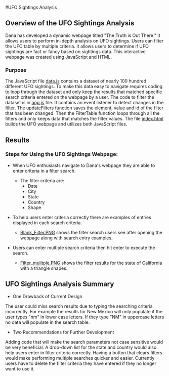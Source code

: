 #UFO Sightings Analysis

## Overview of the UFO Sightings Analysis
Dana has developed a dynamic webpage titled "The Truth is Out There."
It allows users to perform in-depth analysis on UFO sightings.
Users can filter the UFO table by multiple criteria.
It allows users to determine if UFO sightings are fact or fancy based on sightings data.
This interactive webpage was created using JavaScript and HTML.

### Purpose
The JavaScript file [data.js](static/js/data.js) contains a dataset of nearly 100 hundred different UFO sightings.
To make this data easy to navigate requires coding to loop through the dataset and only keep the results that matched specific search criteria entered on the webpage by a user.
The code to filter the dataset is in [app.js](static/js/app.js) file.
It contains an event listener to detect changes in the filter.
The updateFilters function saves the element, value and id of the filter that has been changed.
Then the FilterTable function loops through all the filters and only keeps data that matches the filter values.
The file [index.html](index.html) builds the UFO webpage and utilizes both JavaScript files.

## Results
### Steps for Using the UFO Sightings Webpage:
- When UFO enthusiasts navigate to Dana's webpage they are able to enter criteria in a filter search.
	- The filter criteria are:
		- Date
		- City
		- State
		- Country
		- Shape 

- To help users enter criteria correctly there are examples of entries displayed in each search criteria.
	-	[Blank_Filter.PNG](static/images/Blank_Filter.PNG) shows the filter search users see after opening the webpage along with search entry examples.
	
- Users can enter multiple search criteria then hit enter to execute the search.
	-	[Filter_mulitple.PNG](static/images/Filter_multiple.PNG) shows the filter results for the state of California with a triangle shapes.


## UFO Sightings Analysis Summary

- One Drawback of Current Design

The user could miss search results due to typing the searching criteria incorrectly. 
For example the results for New Mexico will only populate if the user types "nm" in lower case letters.
If they type "NM" in uppercase letters no data will populate in the search table.

- Two Recommendations for Further Development

Adding code that will make the search parameters not case sensitive would be very beneficial.
A drop-down list for the state and country would also help users enter in filter criteria correctly.
Having a button that clears filters would make performing multiple searches quicker and easier.
Currently users have to delete the filter criteria they have entered if they no longer want to use it.

